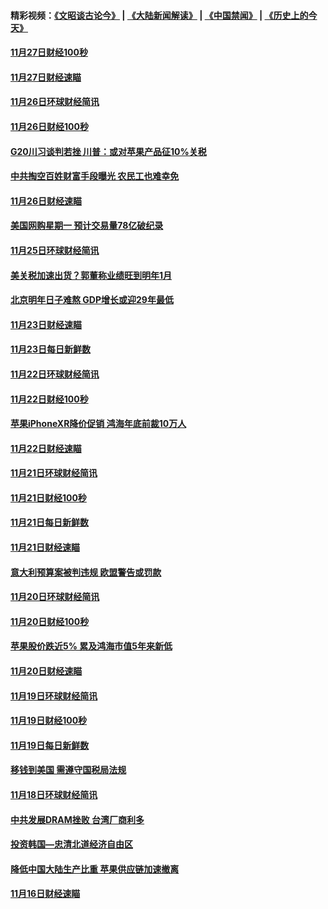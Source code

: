 #### 精彩视频：[《文昭谈古论今》](https://github.com/gfw-breaker/wenzhao/blob/master/README.md?t=11281832) | [《大陆新闻解读》](https://github.com/gfw-breaker/ntdtv-comedy/blob/master/README.md?t=11281832) | [《中国禁闻》](https://github.com/gfw-breaker/ntdtv-news/blob/master/README.md?t=11281832) | [《历史上的今天》](https://github.com/gfw-breaker/today-in-history/blob/master/README.md?t=11281832) 

#### [11月27日财经100秒](../pages/news208/a1401144.md?t=11281832) 

#### [11月27日财经速瞄](../pages/news208/a1401040.md?t=11281832) 

#### [11月26日环球财经简讯](../pages/news208/a1400989.md?t=11281832) 

#### [11月26日财经100秒](../pages/news208/a1400971.md?t=11281832) 

#### [G20川习谈判若挫 川普：或对苹果产品征10%关税](../pages/news208/a1400956.md?t=11281832) 

#### [中共掏空百姓财富手段曝光 农民工也难幸免](../pages/news208/a1400801.md?t=11281832) 

#### [11月26日财经速瞄](../pages/news208/a1400897.md?t=11281832) 

#### [美国网购星期一 预计交易量78亿破纪录](../pages/news208/a1400853.md?t=11281832) 

#### [11月25日环球财经简讯](../pages/news208/a1400834.md?t=11281832) 

#### [美关税加速出货？郭董称业绩旺到明年1月](../pages/news208/a1400825.md?t=11281832) 

#### [北京明年日子难熬  GDP增长或迎29年最低](../pages/news208/a1400727.md?t=11281832) 

#### [11月23日财经速瞄](../pages/news208/a1400579.md?t=11281832) 

#### [11月23日每日新鲜数](../pages/news208/a1400561.md?t=11281832) 

#### [11月22日环球财经简讯](../pages/news208/a1400540.md?t=11281832) 

#### [11月22日财经100秒](../pages/news208/a1400521.md?t=11281832) 

#### [苹果iPhoneXR降价促销  鸿海年底前裁10万人](../pages/news208/a1400490.md?t=11281832) 

#### [11月22日财经速瞄](../pages/news208/a1400437.md?t=11281832) 

#### [11月21日环球财经简讯](../pages/news208/a1400399.md?t=11281832) 

#### [11月21日财经100秒](../pages/news208/a1400374.md?t=11281832) 

#### [11月21日每日新鲜数](../pages/news208/a1400288.md?t=11281832) 

#### [11月21日财经速瞄](../pages/news208/a1400286.md?t=11281832) 

#### [意大利预算案被判违规 欧盟警告或罚款](../pages/news208/a1400280.md?t=11281832) 

#### [11月20日环球财经简讯](../pages/news208/a1400248.md?t=11281832) 

#### [11月20日财经100秒](../pages/news208/a1400231.md?t=11281832) 

#### [苹果股价跌近5% 累及鸿海市值5年来新低](../pages/news208/a1400185.md?t=11281832) 

#### [11月20日财经速瞄](../pages/news208/a1400144.md?t=11281832) 

#### [11月19日环球财经简讯](../pages/news208/a1400102.md?t=11281832) 

#### [11月19日财经100秒](../pages/news208/a1400084.md?t=11281832) 

#### [11月19日每日新鲜数](../pages/news208/a1399985.md?t=11281832) 

#### [移钱到美国 需遵守国税局法规](../pages/news208/a1399928.md?t=11281832) 

#### [11月18日环球财经简讯](../pages/news208/a1399951.md?t=11281832) 

#### [中共发展DRAM挫败 台湾厂商利多](../pages/news208/a1399927.md?t=11281832) 

#### [投资韩国—忠清北道经济自由区](../pages/news208/a1399857.md?t=11281832) 

#### [降低中国大陆生产比重 苹果供应链加速撤离](../pages/news208/a1399810.md?t=11281832) 

#### [11月16日财经速瞄](../pages/news208/a1399651.md?t=11281832) 

